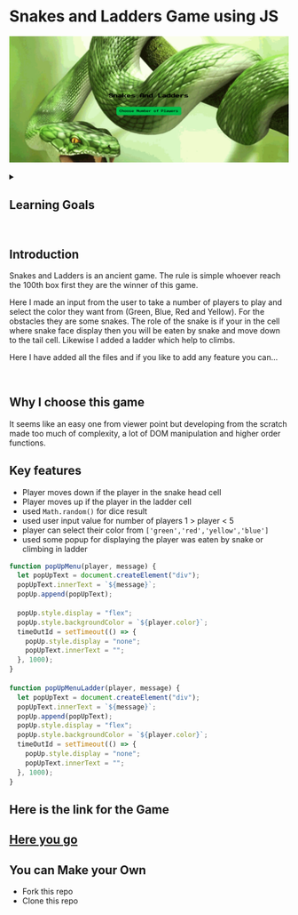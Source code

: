 # Snakes and Ladders Game using JS

<p align='center'>
<img src="./images/Screenshot 2024-05-30 002446.png">
<p>

<details>
  <summary>
   <h2>Learning Goals</h2>
  </summary>

This exercise allows me to practice and apply the concepts and techniques learned in class.

While building this project I have learned.

- Developed a game using JavaScript .
- Used CSS and styled the html elements.
- Mainly this project is build using Flex-Box
- Used some of Higher Order Functions like forEach,some,find...
- Used display property to make web page visible as new page
- used input method to get data from the user

  <br>
  <hr>

</details>
<br>

## Introduction

Snakes and Ladders is an ancient game. The rule is simple whoever reach the 100th box first they are the winner of this game.

Here I made an input from the user to take a number of players to play and select the color they want from (Green, Blue, Red and Yellow). For the obstacles they are some snakes. The role of the snake is if your in the cell where snake face display then you will be eaten by snake and move down to the tail cell. Likewise I added a ladder which help to climbs.

Here I have added all the files and if you like to add any feature you can...

<br>

## Why I choose this game

It seems like an easy one from viewer point but developing from the scratch made too much of complexity, a lot of DOM manipulation and higher order functions.

## Key features

- Player moves down if the player in the snake head cell
- Player moves up if the player in the ladder cell
- used `Math.random()` for dice result
- used user input value for number of players 1 > player < 5 
- player can select their color from ```['green','red','yellow','blue']```
- used some popup for displaying the player was eaten by snake or climbing in ladder

```JavaScript
function popUpMenu(player, message) {
  let popUpText = document.createElement("div");
  popUpText.innerText = `${message}`;
  popUp.append(popUpText);

  popUp.style.display = "flex";
  popUp.style.backgroundColor = `${player.color}`;
  timeOutId = setTimeout(() => {
    popUp.style.display = "none";
    popUpText.innerText = "";
  }, 1000);
}

function popUpMenuLadder(player, message) {
  let popUpText = document.createElement("div");
  popUpText.innerText = `${message}`;
  popUp.append(popUpText);
  popUp.style.display = "flex";
  popUp.style.backgroundColor = `${player.color}`;
  timeOutId = setTimeout(() => {
    popUp.style.display = "none";
    popUpText.innerText = "";
  }, 1000);
}
```
## Here is the link for the Game

## <a href="https://ravichak1.github.io/miniProject1/">Here you go </a>

## You can Make your Own 

- Fork this repo
- Clone this repo

<br>

